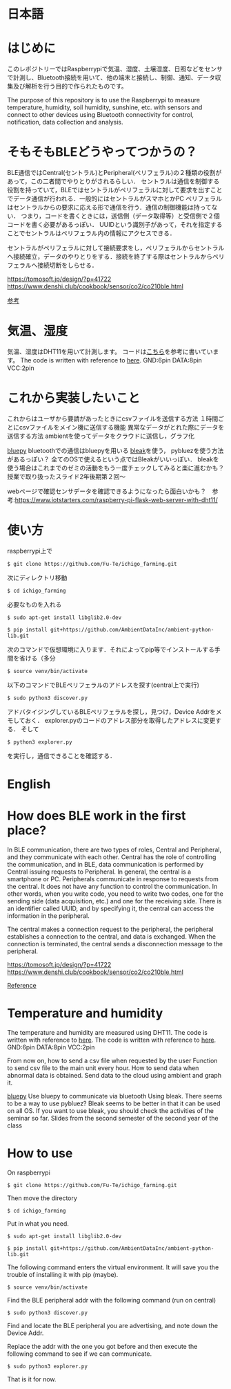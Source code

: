 # 日本語
# はじめに
このレポジトリーではRaspberrypiで気温、湿度、土壌湿度、日照などをセンサで計測し、Bluetooth接続を用いて、他の端末と接続し、制御、通知、データ収集及び解析を行う目的で作られたものです。

The purpose of this repository is to use the Raspberrypi to measure temperature, humidity, soil humidity, sunshine, etc. with sensors and connect to other devices using Bluetooth connectivity for control, notification, data collection and analysis.

# そもそもBLEどうやってつかうの？
BLE通信ではCentral(セントラル)とPeripheral(ペリフェラル)の２種類の役割があって，この二者間でやりとりがされるらしい．
セントラルは通信を制御する役割を持っていて，BLEではセントラルがペリフェラルに対して要求を出すことでデータ通信が行われる．一般的にはセントラルがスマホとかPC
ペリフェラルはセントラルからの要求に応える形で通信を行う．通信の制御機能は持ってない．
つまり，コードを書くときには，送信側（データ取得等）と受信側で２個コードを書く必要があるっぽい．
UUIDという識別子があって，それを指定することでセントラルはペリフェラル内の情報にアクセスできる．

セントラルがペリフェラルに対して接続要求をし，ペリフェラルからセントラルへ接続確立，データのやりとりをする．接続を終了する際はセントラルからペリフェラルへ接続切断をしらせる．



https://tomosoft.jp/design/?p=41722
https://www.denshi.club/cookbook/sensor/co2/co210ble.html

[参考](https://houwa-js.co.jp/2018/06/20180629/)
# 気温、湿度
気温、湿度はDHT11を用いて計測します。
コードは[こちら](https://github.com/szazo/DHT11_Python)を参考に書いています。
The code is written with reference to [here](https://github.com/szazo/DHT11_Python).
GND:6pin
DATA:8pin
VCC:2pin

# これから実装したいこと

これからはユーザから要請があったときにcsvファイルを送信する方法
１時間ごとにcsvファイルをメイン機に送信する機能
異常なデータがとれた際にデータを送信する方法
ambientを使ってデータをクラウドに送信し，グラフ化

[bluepy](https://github.com/IanHarvey/bluepy)
bluetoothでの通信はbluepyを用いる
[bleak](https://pypi.org/project/bleak/)を使う，
pybluezを使う方法があるっぽい？
全てのOSで使えるという点ではBleakがいいっぽい．
bleakを使う場合はこれまでのゼミの活動をもう一度チェックしてみると楽に進むかも？
授業で取り扱ったスライド2年後期第２回〜

webページで確認センサデータを確認できるようになったら面白いかも？　参考:https://www.iotstarters.com/raspberry-pi-flask-web-server-with-dht11/




# 使い方
raspberrypi上で

```
$ git clone https://github.com/Fu-Te/ichigo_farming.git
```
次にディレクトリ移動
```
$ cd ichigo_farming
```
必要なものを入れる
```
$ sudo apt-get install libglib2.0-dev
```
```
$ pip install git+https://github.com/AmbientDataInc/ambient-python-lib.git
```
次のコマンドで仮想環境に入ります．それによってpip等でインストールする手間を省ける（多分
```
$ source venv/bin/activate
```


以下のコマンドでBLEペリフェラルのアドレスを探す(central上で実行)
```
$ sudo python3 discover.py
```
アドバタイジングしているBLEペリフェラルを探し，見つけ，Device Addrをメモしておく．
explorer.pyのコードのアドレス部分を取得したアドレスに変更する．
そして
```
$ python3 explorer.py
```
を実行し，通信できることを確認する．
# English

# How does BLE work in the first place?
In BLE communication, there are two types of roles, Central and Peripheral, and they communicate with each other.
Central has the role of controlling the communication, and in BLE, data communication is performed by Central issuing requests to Peripheral. In general, the central is a smartphone or PC.
Peripherals communicate in response to requests from the central. It does not have any function to control the communication.
In other words, when you write code, you need to write two codes, one for the sending side (data acquisition, etc.) and one for the receiving side.
There is an identifier called UUID, and by specifying it, the central can access the information in the peripheral.

The central makes a connection request to the peripheral, the peripheral establishes a connection to the central, and data is exchanged. When the connection is terminated, the central sends a disconnection message to the peripheral.



https://tomosoft.jp/design/?p=41722
https://www.denshi.club/cookbook/sensor/co2/co210ble.html

[Reference](https://houwa-js.co.jp/2018/06/20180629/)
# Temperature and humidity
The temperature and humidity are measured using DHT11.
The code is written with reference to [here](https://github.com/szazo/DHT11_Python).
The code is written with reference to [here](https://github.com/szazo/DHT11_Python).
GND:6pin
DATA:8pin
VCC:2pin

From now on, how to send a csv file when requested by the user
Function to send csv file to the main unit every hour.
How to send data when abnormal data is obtained.
Send data to the cloud using ambient and graph it.

[bluepy](https://github.com/IanHarvey/bluepy)
Use bluepy to communicate via bluetooth
Using bleak.
There seems to be a way to use pybluez?
Bleak seems to be better in that it can be used on all OS.
If you want to use bleak, you should check the activities of the seminar so far.
Slides from the second semester of the second year of the class




# How to use
On raspberrypi

```
$ git clone https://github.com/Fu-Te/ichigo_farming.git
```
Then move the directory
```
$ cd ichigo_farming
```
Put in what you need.
```
$ sudo apt-get install libglib2.0-dev
```
```
$ pip install git+https://github.com/AmbientDataInc/ambient-python-lib.git
```
The following command enters the virtual environment. It will save you the trouble of installing it with pip (maybe).
```
$ source venv/bin/activate
```


Find the BLE peripheral addr with the following command (run on central)
```
$ sudo python3 discover.py
```
Find and locate the BLE peripheral you are advertising, and note down the Device Addr.

Replace the addr with the one you got before and then execute the following command to see if we can communicate.
```
$ sudo python3 explorer.py
```

That is it for now.